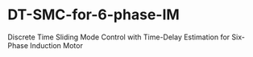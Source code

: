 # DT-SMC-for-6-phase-IM
Discrete Time Sliding Mode Control with Time-Delay Estimation for Six-Phase Induction Motor
